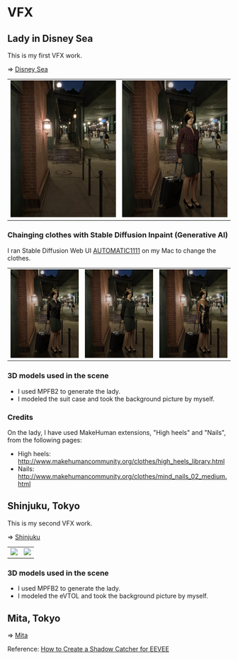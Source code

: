 # VFX

## Lady in Disney Sea

This is my first VFX work.

=> [Disney Sea](./DisneySea)

<table>
  <tr>
    <td>
      <img src="DisneySea/IMG_0204_crop.jpg" width=500>
    </td>
    <td>
      <img src="DisneySea/disneysea_lady_crop.png" width=500>
    </td>
  </tr>
</table>

### Chainging clothes with Stable Diffusion Inpaint (Generative AI)

I ran Stable Diffusion Web UI [AUTOMATIC1111](https://github.com/AUTOMATIC1111/stable-diffusion-webui) on my Mac to change the clothes.

<table>
  <tr>
    <td>
      <img src="DisneySea/stable_diffusion_inpaint/inpaint1.png" width=333>
    </td>
    <td>
      <img src="DisneySea/stable_diffusion_inpaint/inpaint2.png" width=333>
    </td>
    <td>
      <img src="DisneySea/stable_diffusion_inpaint/inpaint3.png" width=333>
    </td>
  </tr>
</table>

### 3D models used in the scene

- I used MPFB2 to generate the lady.
- I modeled the suit case and took the background picture by myself.

### Credits

On the lady, I have used MakeHuman extensions, "High heels" and "Nails", from the following pages:

- High heels: http://www.makehumancommunity.org/clothes/high_heels_library.html
- Nails: http://www.makehumancommunity.org/clothes/mind_nails_02_medium.html

## Shinjuku, Tokyo

This is my second VFX work.

=> [Shinjuku](./Shinjuku)

<table>
  <tr>
    <td>
      <img src="Shinjuku/IMG_0594.png" width=500>
    </td>
    <td>
      <img src="Shinjuku/shinjuku.png" width=500>
    </td>
  </tr>
</table>

### 3D models used in the scene

- I used MPFB2 to generate the lady.
- I modeled the eVTOL and took the background picture by myself.

## Mita, Tokyo

=> [Mita](./Mita)

Reference: [How to Create a Shadow Catcher for EEVEE](https://youtu.be/7OOCjR5s9EQ)
